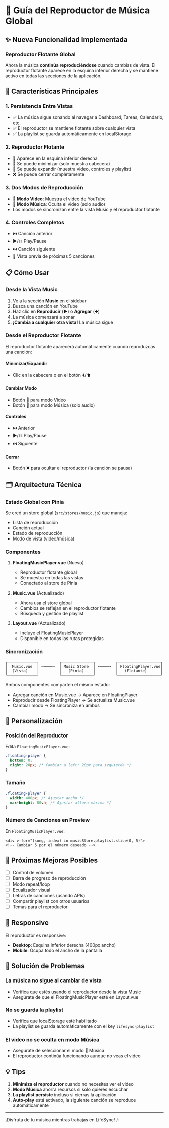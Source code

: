 # 🎵 Guía del Reproductor de Música Global

## ✨ Nueva Funcionalidad Implementada

### **Reproductor Flotante Global**

Ahora la música **continúa reproduciéndose** cuando cambias de vista. El reproductor flotante aparece en la esquina inferior derecha y se mantiene activo en todas las secciones de la aplicación.

## 🎯 Características Principales

### 1. **Persistencia Entre Vistas**
- ✅ La música sigue sonando al navegar a Dashboard, Tareas, Calendario, etc.
- ✅ El reproductor se mantiene flotante sobre cualquier vista
- ✅ La playlist se guarda automáticamente en localStorage

### 2. **Reproductor Flotante**
- 📍 Aparece en la esquina inferior derecha
- 🔼 Se puede minimizar (solo muestra cabecera)
- 🔽 Se puede expandir (muestra video, controles y playlist)
- ❌ Se puede cerrar completamente

### 3. **Dos Modos de Reproducción**
- **🎥 Modo Video**: Muestra el video de YouTube
- **🎵 Modo Música**: Oculta el video (solo audio)
- Los modos se sincronizan entre la vista Music y el reproductor flotante

### 4. **Controles Completos**
- ⏮️ Canción anterior
- ▶️/⏸️ Play/Pause
- ⏭️ Canción siguiente
- 🔀 Vista previa de próximas 5 canciones

## 📋 Cómo Usar

### **Desde la Vista Music**

1. Ve a la sección **Music** en el sidebar
2. Busca una canción en YouTube
3. Haz clic en **Reproducir** (▶️) o **Agregar** (➕)
4. La música comenzará a sonar
5. **¡Cambia a cualquier otra vista!** La música sigue

### **Desde el Reproductor Flotante**

El reproductor flotante aparecerá automáticamente cuando reproduzcas una canción:

#### **Minimizar/Expandir**
- Clic en la cabecera o en el botón ⬇️/⬆️

#### **Cambiar Modo**
- Botón 🎥 para modo Video
- Botón 🎵 para modo Música (solo audio)

#### **Controles**
- ⏮️ Anterior
- ▶️/⏸️ Play/Pause  
- ⏭️ Siguiente

#### **Cerrar**
- Botón ❌ para ocultar el reproductor (la canción se pausa)

## 🗂️ Arquitectura Técnica

### **Estado Global con Pinia**

Se creó un store global (`src/stores/music.js`) que maneja:
- Lista de reproducción
- Canción actual
- Estado de reproducción
- Modo de vista (video/música)

### **Componentes**

1. **FloatingMusicPlayer.vue** (Nuevo)
   - Reproductor flotante global
   - Se muestra en todas las vistas
   - Conectado al store de Pinia

2. **Music.vue** (Actualizado)
   - Ahora usa el store global
   - Cambios se reflejan en el reproductor flotante
   - Búsqueda y gestión de playlist

3. **Layout.vue** (Actualizado)
   - Incluye el FloatingMusicPlayer
   - Disponible en todas las rutas protegidas

### **Sincronización**

```
┌─────────────┐         ┌──────────────┐         ┌───────────────────┐
│  Music.vue  │ ←────→  │ Music Store  │ ←────→  │ FloatingPlayer.vue│
│  (Vista)    │         │   (Pinia)    │         │   (Flotante)      │
└─────────────┘         └──────────────┘         └───────────────────┘
```

Ambos componentes comparten el mismo estado:
- Agregar canción en Music.vue → Aparece en FloatingPlayer
- Reproducir desde FloatingPlayer → Se actualiza Music.vue
- Cambiar modo → Se sincroniza en ambos

## 🎨 Personalización

### **Posición del Reproductor**
Edita `FloatingMusicPlayer.vue`:
```css
.floating-player {
  bottom: 0;
  right: 20px; /* Cambiar a left: 20px para izquierda */
}
```

### **Tamaño**
```css
.floating-player {
  width: 400px; /* Ajustar ancho */
  max-height: 80vh; /* Ajustar altura máxima */
}
```

### **Número de Canciones en Preview**
En `FloatingMusicPlayer.vue`:
```vue
<div v-for="(song, index) in musicStore.playlist.slice(0, 5)">
<!-- Cambiar 5 por el número deseado -->
```

## 🚀 Próximas Mejoras Posibles

- [ ] Control de volumen
- [ ] Barra de progreso de reproducción
- [ ] Modo repeat/loop
- [ ] Ecualizador visual
- [ ] Letras de canciones (usando APIs)
- [ ] Compartir playlist con otros usuarios
- [ ] Temas para el reproductor

## 📱 Responsive

El reproductor es responsive:
- **Desktop**: Esquina inferior derecha (400px ancho)
- **Mobile**: Ocupa todo el ancho de la pantalla

## 🔧 Solución de Problemas

### **La música no sigue al cambiar de vista**
- Verifica que estés usando el reproductor desde la vista Music
- Asegúrate de que el FloatingMusicPlayer esté en Layout.vue

### **No se guarda la playlist**
- Verifica que localStorage esté habilitado
- La playlist se guarda automáticamente con el key `lifesync-playlist`

### **El video no se oculta en modo Música**
- Asegúrate de seleccionar el modo 🎵 Música
- El reproductor continúa funcionando aunque no veas el video

## 💡 Tips

1. **Minimiza el reproductor** cuando no necesites ver el video
2. **Modo Música** ahorra recursos si solo quieres escuchar
3. **La playlist persiste** incluso si cierras la aplicación
4. **Auto-play** está activado, la siguiente canción se reproduce automáticamente

---

¡Disfruta de tu música mientras trabajas en LifeSync! 🎶
